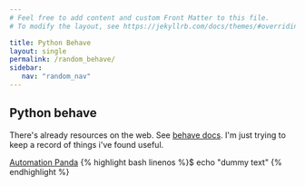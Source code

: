 ```yaml
---
# Feel free to add content and custom Front Matter to this file.
# To modify the layout, see https://jekyllrb.com/docs/themes/#overriding-theme-defaults

title: Python Behave
layout: single
permalink: /random_behave/
sidebar:
   nav: "random_nav"
---
```


## Python behave 
There's already resources on the web. See [behave docs](https://behave.readthedocs.io/en/latest/tutorial.html).
I'm just trying to keep a record of things i've found useful.

[Automation Panda](https://automationpanda.com/2019/04/02/python-bdd-framework-comparison/)
{% highlight bash linenos %}$ echo "dummy text" {% endhighlight %}
